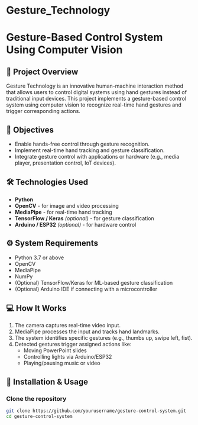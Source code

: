 # Gesture_Technology
# Gesture-Based Control System Using Computer Vision

## 📌 Project Overview
Gesture Technology is an innovative human-machine interaction method that allows users to control digital systems using hand gestures instead of traditional input devices. This project implements a gesture-based control system using computer vision to recognize real-time hand gestures and trigger corresponding actions.

## 🎯 Objectives
- Enable hands-free control through gesture recognition.
- Implement real-time hand tracking and gesture classification.
- Integrate gesture control with applications or hardware (e.g., media player, presentation control, IoT devices).

## 🛠️ Technologies Used
- **Python**
- **OpenCV** - for image and video processing
- **MediaPipe** - for real-time hand tracking
- **TensorFlow / Keras** *(optional)* - for gesture classification
- **Arduino / ESP32** *(optional)* - for hardware control

## ⚙️ System Requirements
- Python 3.7 or above
- OpenCV
- MediaPipe
- NumPy
- (Optional) TensorFlow/Keras for ML-based gesture classification
- (Optional) Arduino IDE if connecting with a microcontroller

## 💻 How It Works
1. The camera captures real-time video input.
2. MediaPipe processes the input and tracks hand landmarks.
3. The system identifies specific gestures (e.g., thumbs up, swipe left, fist).
4. Detected gestures trigger assigned actions like:
   - Moving PowerPoint slides
   - Controlling lights via Arduino/ESP32
   - Playing/pausing music or video

## 🚀 Installation & Usage

### Clone the repository
```bash
git clone https://github.com/yourusername/gesture-control-system.git
cd gesture-control-system
